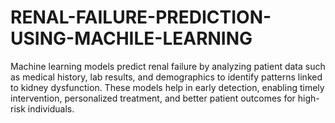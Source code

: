 # RENAL-FAILURE-PREDICTION-USING-MACHILE-LEARNING
Machine learning models predict renal failure by analyzing patient data such as medical history, lab results, and demographics to identify patterns linked to kidney dysfunction. These models help in early detection, enabling timely intervention, personalized treatment, and better patient outcomes for high-risk individuals.
